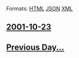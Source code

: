 
Formats: [HTML](2001/10/23/index.html)  [JSON](2001/10/23/index.json)  [XML](2001/10/23/index.xml)  

## [2001-10-23](/news/2001/10/23/index.md)

## [Previous Day...](/news/2001/10/22/index.md)

